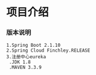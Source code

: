 # 项目介绍

### 版本说明

    1.Spring Boot 2.1.10
    2.Spring Cloud Finchley.RELEASE
    3.注册中心eureka
     .JDK 1.8
     .MAVEN 3.3.9